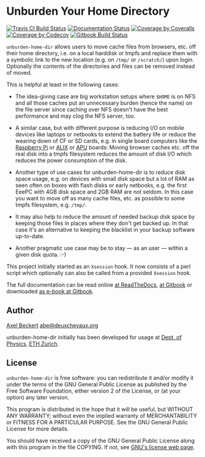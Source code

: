 Unburden Your Home Directory
============================

[![Travis CI Build Status](https://travis-ci.org/xtaran/unburden-home-dir.svg)](https://travis-ci.org/xtaran/unburden-home-dir)
[![Documentation Status](https://readthedocs.org/projects/unburden-home-dir/badge/?version=latest)](https://readthedocs.org/projects/unburden-home-dir/?badge=latest)
[![Coverage by Coveralls](https://img.shields.io/coveralls/xtaran/unburden-home-dir.svg)](https://coveralls.io/r/xtaran/unburden-home-dir)
[![Coverage by Codecov](https://codecov.io/gh/xtaran/unburden-home-dir/branch/master/graph/badge.svg)](https://codecov.io/gh/xtaran/unburden-home-dir)
[![Gitbook Build Status](https://www.gitbook.com/button/status/book/xtaran/unburden-home-dir)](https://www.gitbook.com/book/xtaran/unburden-home-dir/activity)

`unburden-home-dir` allows users to move cache files from browsers,
etc. off their home directory, i.e. on a local harddisk or tmpfs and
replace them with a symbolic link to the new location (e.g. on `/tmp/`
or `/scratch/`) upon login. Optionally the contents of the directories
and files can be removed instead of moved.

This is helpful at least in the following cases:

* The idea-giving case are big workstation setups where `$HOME` is on
  NFS and all those caches put an unnecessary burden (hence the name)
  on the file server since caching over NFS doesn't have the best
  performance and may clog the NFS server, too.

* A similar case, but with different purpose is reducing I/O on mobile
  devices like laptops or netbooks to extend the battery life or
  reduce the wearing down of CF or SD cards, e.g. in single board
  computers like the [Raspberry Pi](https://www.raspberrypi.org/) or
  [ALIX](http://www.pcengines.ch/alix.htm) or
  [APU](http://www.pcengines.ch/apu.htm) boards: Moving browser caches
  etc. off the real disk into a tmpfs filesystem reduces the amount of
  disk I/O which reduces the power consumption of the disk.

* Another type of use cases for unburden-home-dir is to reduce disk
  space usage, e.g. on devices with small disk space but a lot of RAM
  as seen often on boxes with flash disks or early netbooks, e.g. the
  first EeePC with 4GB disk space and 2GB RAM are not seldom. In this
  case you want to move off as many cache files, etc. as possible to
  some tmpfs filesystem, e.g. `/tmp/`.

* It may also help to reduce the amount of needed backup disk space by
  keeping those files in places where they don't get backed up. In
  that case it's an alternative to keeping the blacklist in your
  backup software up-to-date.

* Another pragmatic use case may be to stay — as an user — within a
  given disk quota. :-)

This project initially started as an `Xsession` hook. It now consists
of a perl script which optionally can also be called from a provided
`Xsession` hook.

The full documentation can be read online
[at ReadTheDocs](https://unburden-home-dir.readthedocs.io/),
[at Gitbook](https://xtaran.gitbooks.io/unburden-home-dir/) or
downloaded
[as e-book at Gitbook](https://www.gitbook.com/book/xtaran/unburden-home-dir/details).


Author
------

[Axel Beckert](https://axel.beckert.ch/) <abe@deuxchevaux.org>

unburden-home-dir initially has been developed for usage at
[Dept. of Physics](https://www.phys.ethz.ch/),
[ETH Zurich](https://www.ethz.ch/).


License
-------

`unburden-home-dir` is free software: you can redistribute it and/or
modify it under the terms of the GNU General Public License as
published by the Free Software Foundation, either version 2 of the
License, or (at your option) any later version.

This program is distributed in the hope that it will be useful, but
WITHOUT ANY WARRANTY; without even the implied warranty of
MERCHANTABILITY or FITNESS FOR A PARTICULAR PURPOSE.  See the GNU
General Public License for more details.

You should have received a copy of the GNU General Public License
along with this program in the file COPYING.  If not, see
[GNU's license web page](https://www.gnu.org/licenses/).
